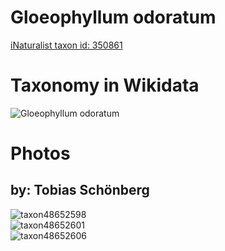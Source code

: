 
Gloeophyllum odoratum
=====================
  
[iNaturalist taxon id: 350861](https://www.inaturalist.org/taxa/350861)
# Taxonomy in Wikidata
  
![Gloeophyllum odoratum](../wikidata_schemas/Gloeophyllum_odoratum.gv.png)
# Photos

## by: Tobias Schönberg
  
![taxon48652598](https://inaturalist-open-data.s3.amazonaws.com/photos/52653032/medium.jpeg)  
![taxon48652601](https://inaturalist-open-data.s3.amazonaws.com/photos/52653035/medium.jpeg)  
![taxon48652606](https://inaturalist-open-data.s3.amazonaws.com/photos/52653040/medium.jpeg)
